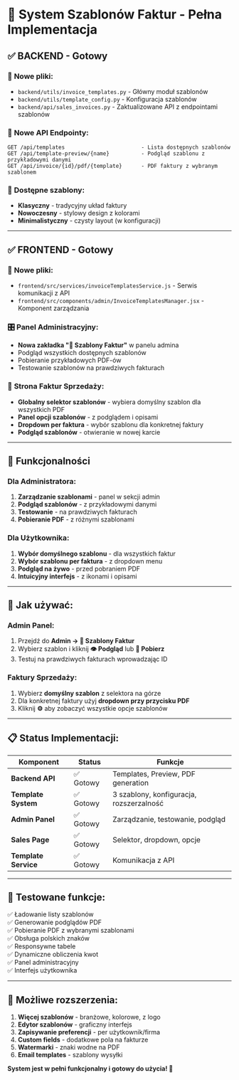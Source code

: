 # 🎨 System Szablonów Faktur - Pełna Implementacja

## ✅ **BACKEND - Gotowy**

### 📂 **Nowe pliki:**
- `backend/utils/invoice_templates.py` - Główny moduł szablonów
- `backend/utils/template_config.py` - Konfiguracja szablonów
- `backend/api/sales_invoices.py` - Zaktualizowane API z endpointami szablonów

### 🔌 **Nowe API Endpointy:**
```
GET /api/templates                        - Lista dostępnych szablonów
GET /api/template-preview/{name}          - Podgląd szablonu z przykładowymi danymi  
GET /api/invoice/{id}/pdf/{template}      - PDF faktury z wybranym szablonem
```

### 🎨 **Dostępne szablony:**
- **Klasyczny** - tradycyjny układ faktury
- **Nowoczesny** - stylowy design z kolorami
- **Minimalistyczny** - czysty layout (w konfiguracji)

---

## ✅ **FRONTEND - Gotowy**

### 📂 **Nowe pliki:**
- `frontend/src/services/invoiceTemplatesService.js` - Serwis komunikacji z API
- `frontend/src/components/admin/InvoiceTemplatesManager.jsx` - Komponent zarządzania

### 🎛️ **Panel Administracyjny:**
- **Nowa zakładka "🎨 Szablony Faktur"** w panelu admina
- Podgląd wszystkich dostępnych szablonów
- Pobieranie przykładowych PDF-ów
- Testowanie szablonów na prawdziwych fakturach

### 📄 **Strona Faktur Sprzedaży:**
- **Globalny selektor szablonów** - wybiera domyślny szablon dla wszystkich PDF
- **Panel opcji szablonów** - z podglądem i opisami
- **Dropdown per faktura** - wybór szablonu dla konkretnej faktury
- **Podgląd szablonów** - otwieranie w nowej karcie

---

## 🚀 **Funkcjonalności**

### **Dla Administratora:**
1. **Zarządzanie szablonami** - panel w sekcji admin
2. **Podgląd szablonów** - z przykładowymi danymi
3. **Testowanie** - na prawdziwych fakturach
4. **Pobieranie PDF** - z różnymi szablonami

### **Dla Użytkownika:**
1. **Wybór domyślnego szablonu** - dla wszystkich faktur
2. **Wybór szablonu per faktura** - z dropdown menu
3. **Podgląd na żywo** - przed pobraniem PDF
4. **Intuicyjny interfejs** - z ikonami i opisami

---

## 🔧 **Jak używać:**

### **Admin Panel:**
1. Przejdź do **Admin → 🎨 Szablony Faktur**
2. Wybierz szablon i kliknij **👁️ Podgląd** lub **💾 Pobierz**
3. Testuj na prawdziwych fakturach wprowadzając ID

### **Faktury Sprzedaży:**
1. Wybierz **domyślny szablon** z selektora na górze
2. Dla konkretnej faktury użyj **dropdown przy przycisku PDF**
3. Kliknij **⚙️** aby zobaczyć wszystkie opcje szablonów

---

## 📋 **Status Implementacji:**

| Komponent | Status | Funkcje |
|-----------|--------|---------|
| **Backend API** | ✅ Gotowy | Templates, Preview, PDF generation |
| **Template System** | ✅ Gotowy | 3 szablony, konfiguracja, rozszerzalność |
| **Admin Panel** | ✅ Gotowy | Zarządzanie, testowanie, podgląd |
| **Sales Page** | ✅ Gotowy | Selektor, dropdown, opcje |
| **Template Service** | ✅ Gotowy | Komunikacja z API |

---

## 🎯 **Testowane funkcje:**

✅ Ładowanie listy szablonów  
✅ Generowanie podglądów PDF  
✅ Pobieranie PDF z wybranymi szablonami  
✅ Obsługa polskich znaków  
✅ Responsywne tabele  
✅ Dynamiczne obliczenia kwot  
✅ Panel administracyjny  
✅ Interfejs użytkownika  

---

## 🔮 **Możliwe rozszerzenia:**

1. **Więcej szablonów** - branżowe, kolorowe, z logo
2. **Edytor szablonów** - graficzny interfejs
3. **Zapisywanie preferencji** - per użytkownik/firma
4. **Custom fields** - dodatkowe pola na fakturze
5. **Watermarki** - znaki wodne na PDF
6. **Email templates** - szablony wysyłki

**System jest w pełni funkcjonalny i gotowy do użycia! 🎉**

